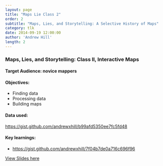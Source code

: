 ```yaml
---
layout: page
title: "Maps Lie Class 2"
order: 2
subtitle: "Maps, Lies, and Storytelling: A Selective History of Maps"
category: tlk
date: 2014-09-19 12:00:00
author: 'Andrew Hill'
length: 2
---
```


### Maps, Lies, and Storytelling: Class II, Interactive Maps

#### Target Audience: novice mappers

#### Objectives:

* Finding data
* Processing data
* Building maps

#### Data used:
https://gist.github.com/andrewxhill/b99afd5350ee7fc5fd48

#### Key learnings:
* https://gist.github.com/andrewxhill/7f04b7de0a716c696f96

[View Slides here](https://speakerdeck.com/andrewxhill/maps-lies-and-storytelling-p03-hands-on)
